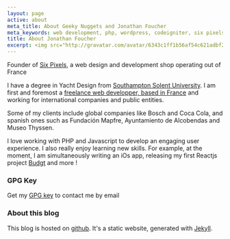 ```yaml
---
layout: page
active: about
meta_title: About Geeky Nuggets and Jonathan Foucher
meta_keywords: web development, php, wordpress, codeigniter, six pixels, jekyll, github
title: About Jonathan Foucher
excerpt: <img src="http://gravatar.com/avatar/6343c1ff1b56af54c621adbf2c1638a1?s=350" width="175" /> The blog of Jonathan Foucher, a web developer, founder of <a href="http://6px.eu">Six Pixels</a> and general tinkerer.
---
```


Founder of [Six Pixels](http://6px.eu), a web design and development shop operating out of France

I have a degree in Yacht Design from [Southampton Solent University](https://www.solent.ac.uk/). I am first and foremost a [freelance web developper, based in France](http://jfoucher.com) and working for international companies and public entities.

Some of my clients include global companies like Bosch and Coca Cola, and spanish ones such as Fundación Mapfre, Ayuntamiento de Alcobendas and Museo Thyssen.

I love working with PHP and Javascript to develop an engaging user experience. I also really enjoy learning new skills. For example, at the moment, I am simultaneously writing an iOs app, releasing my first Reactjs project [Budgt](https://budgt.eu) and more !

### GPG Key

Get my [GPG key](http://jfoucher.com/jfoucher-6px.eu.asc) to contact me by email

### About this blog

This blog is hosted on [github](http://github.com). It's a static website, generated with [Jekyll](http://jekyllrb.com/).
